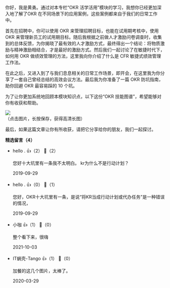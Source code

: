 你好，我是黄勇。通过对本专栏“OKR 活学活用”模块的学习，我想你已经更加深入地了解了OKR 在不同场景下的应用案例，这些案例都来自于我们的日常工作中。

首先在招聘中，你可以使用 OKR 来管理招聘目标，也能在试用期考核中，使用 OKR 来管理新员工的试用期目标。随后我根据之前做人才激励问卷调查时，收集到的总体反馈，为你揭晓了最有效的人才激励方式，最终得出一个结论：将物质激励与精神激励相结合，才是最好的激励方式。然后我们一起讨论了在敏捷时代下，如何用 OKR 做绩效管理的方法，这里我向你介绍了什么是 CFR 敏捷式绩效管理工作法。

在此之后，又进入到了与我们息息相关的日常工作场景，即开会，在这里我为你分享了一套自己曾经总结的高效会议方法。最后我为你准备了一篇 OKR 防坑指南，助你回避 OKR 最容易踩的 10 个坑。

为了让你更加系统地回顾本模块知识点，以下这份“OKR 技能图谱”，希望能够对你有收获和帮助。

![](https://static001.geekbang.org/resource/image/12/1c/122c331d312c883731b03a38f5d8951c.png?wh=992%2A3000)  
（点击图片，长按保存，获得高清长图）

最后，如果这篇文章让你有所收获，请把它分享给你的朋友，我们一起探讨。
<div><strong>精选留言（4）</strong></div><ul>
<li><span>hello  .</span> 👍（2） 💬（2）<p>您好十大坑里有一条我不太明白。 kr为什么不是行动计划？</p>2019-09-29</li><br/><li><span>hello  .</span> 👍（0） 💬（1）<p>您好，OKR十大坑里有一条，是说“将KR当成行动计划或代办任务”是一种错误的情况，</p>2019-09-29</li><br/><li><span>小咖</span> 👍（1） 💬（0）<p>整个看下来，很嗨</p>2021-10-03</li><br/><li><span>IT蜗壳-Tango</span> 👍（1） 💬（0）<p>加餐的这几个图片，太棒了。</p>2020-03-29</li><br/>
</ul>